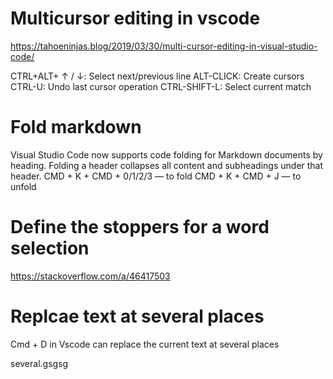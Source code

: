 
# Multicursor editing in vscode

https://tahoeninjas.blog/2019/03/30/multi-cursor-editing-in-visual-studio-code/


CTRL+ALT+ ↑ / ↓: Select next/previous line
ALT-CLICK: Create cursors
CTRL-U: Undo last cursor operation
CTRL-SHIFT-L: Select current match

# Fold markdown 

Visual Studio Code now supports code folding for Markdown documents by heading. Folding a header collapses all content and subheadings under that header. 
CMD + K + CMD + 0/1/2/3 — to fold
CMD + K + CMD + J — to unfold


# Define the stoppers for a word selection

https://stackoverflow.com/a/46417503


# Replcae text at several places


Cmd + D in Vscode can replace the current text at several places 


several.gsgsg



